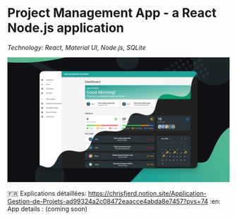 <h1>Project Management App - a React Node.js application</h1>

<i>Technology: React, Material UI, Node.js, SQLite</i> <br/>

![alt text](https://raw.githubusercontent.com/Fjerdingstad/portfolio/main/React/Project%20Management%20App/thumbnail.png)

:fr: Explications détaillées: https://chrisfjerd.notion.site/Application-Gestion-de-Projets-ad99324a2c08472eaacce4abda8e7457?pvs=74
:en: App details : (coming soon)

